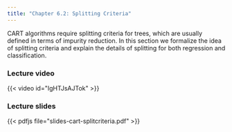 ```yaml
---
title: "Chapter 6.2: Splitting Criteria"
---
```

CART algorithms require splitting criteria for trees, which are usually defined in terms of impurity reduction. In this section we formalize the idea of splitting criteria and explain the details of splitting for both regression and classification.

<!--more-->

### Lecture video

{{< video id="IgHTJsAJTok" >}}

### Lecture slides

{{< pdfjs file="slides-cart-splitcriteria.pdf" >}}
